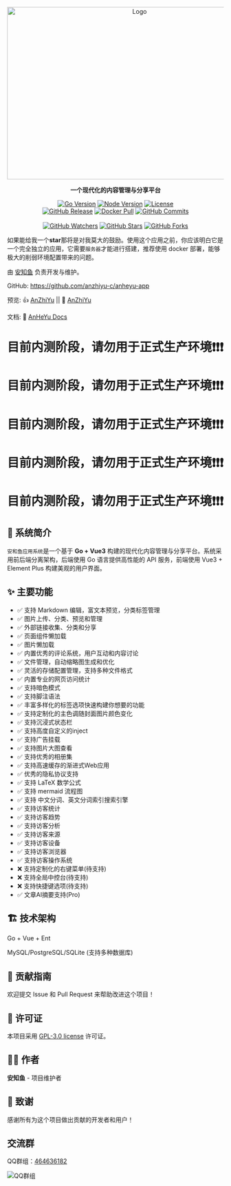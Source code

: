 <p align="center">
  <a href="https://github.com/anzhiyu-c/anheyu-app" target="_blank" title="访问项目仓库">
    <img src="https://upload-bbs.miyoushe.com/upload/2025/08/27/125766904/445bc304fe1a5edf8c0250beac0731b5_953439680145318785.png" height="400" width="600" alt="Logo" />
  </a>
</p>

<p align="center"><strong>一个现代化的内容管理与分享平台</strong></p>

<p align="center">
  <a title="Go Version" target="_blank" href="https://go.dev/"><img alt="Go Version" src="https://img.shields.io/badge/Go-%3E%3D%201.24.4-91DEFA?style=flat"></a>
  <a title="Node.js Version" target="_blank" href="https://nodejs.org/"><img alt="Node Version" src="https://img.shields.io/badge/Node-%3E%3D%2020.19.4-yellowgreen?style=flat"></a>
  <a title="License" target="_blank" href="https://github.com/anzhiyu-c/anheyu-app/blob/main/LICENSE"><img alt="License" src="https://img.shields.io/github/license/anzhiyu-c/anheyu-app.svg?style=flat"></a>
  <br>
  <a title="GitHub Release" target="_blank" href="https://github.com/anzhiyu-c/anheyu-app/releases"><img alt="GitHub Release" src="https://img.shields.io/github/v/release/anzhiyu-c/anheyu-app?style=flat"></a>
  <a title="Docker Pulls" target="_blank" href="https://hub.docker.com/r/anheyu/anheyu-backend"><img alt="Docker Pull" src="https://img.shields.io/docker/pulls/anheyu/anheyu-backend?color=red&label=Docker%20Pull"></a>
  <a title="GitHub Commits" target="_blank" href="https://github.com/anzhiyu-c/anheyu-app/commits/main"><img alt="GitHub Commits" src="https://img.shields.io/github/commit-activity/m/anzhiyu-c/anheyu-app.svg?style=flat&color=brightgreen&label=commits"></a>
  <br><br>
  <a title="GitHub Watchers" target="_blank" href="https://github.com/anzhiyu-c/anheyu-app/watchers"><img alt="GitHub Watchers" src="https://img.shields.io/github/watchers/anzhiyu-c/anheyu-app.svg?label=Watchers&style=social"></a>  
  <a title="GitHub Stars" target="_blank" href="https://github.com/anzhiyu-c/anheyu-app/stargazers"><img alt="GitHub Stars" src="https://img.shields.io/github/stars/anzhiyu-c/anheyu-app.svg?label=Stars&style=social"></a>  
  <a title="GitHub Forks" target="_blank" href="https://github.com/anzhiyu-c/anheyu-app/network/members"><img alt="GitHub Forks" src="https://img.shields.io/github/forks/anzhiyu-c/anheyu-app.svg?label=Forks&style=social"></a>  
</p>


如果能给我一个**star**那将是对我莫大的鼓励。使用这个应用之前，你应该明白它是一个完全独立的应用，它需要`服务器`才能进行搭建，推荐使用 docker 部署，能够极大的削弱环境配置带来的问题。

由 [安知鱼](https://github.com/anzhiyu-c) 负责开发与维护。

GitHub: https://github.com/anzhiyu-c/anheyu-app

预览: 👍 [AnZhiYu](https://anheyu.com/) || 🤞 [AnZhiYu](https://index.anheyu.com/)

文档: 📖 [AnHeYu Docs](https://anheyu.com/posts/Z3MC)

# 目前内测阶段，请勿用于正式生产环境❗️❗️❗️
# 目前内测阶段，请勿用于正式生产环境❗️❗️❗️
# 目前内测阶段，请勿用于正式生产环境❗️❗️❗️
# 目前内测阶段，请勿用于正式生产环境❗️❗️❗️
# 目前内测阶段，请勿用于正式生产环境❗️❗️❗️

## 🌟 系统简介

`安和鱼应用系统`是一个基于 **Go + Vue3** 构建的现代化内容管理与分享平台。系统采用前后端分离架构，后端使用 Go 语言提供高性能的 API 服务，前端使用 Vue3 + Element Plus 构建美观的用户界面。

## ✨ 主要功能

- ✅ 支持 Markdown 编辑，富文本预览，分类标签管理
- ✅ 图片上传、分类、预览和管理
- ✅ 外部链接收集、分类和分享
- ✅ 页面组件懒加载
- ✅ 图片懒加载
- ✅ 内置优秀的评论系统，用户互动和内容讨论
- ✅ 文件管理，自动缩略图生成和优化
- ✅ 灵活的存储配置管理，支持多种文件格式
- ✅ 内置专业的网页访问统计
- ✅ 支持暗色模式
- ✅ 支持脚注语法
- ✅ 丰富多样化的标签选项快速构建你想要的功能
- ✅ 支持定制化的主色调随封面图片颜色变化
- ✅ 支持沉浸式状态栏
- ✅ 支持高度自定义的inject
- ✅ 支持广告挂载
- ✅ 支持图片大图查看
- ✅ 支持优秀的相册集
- ✅ 支持高速缓存的渐进式Web应用
- ✅ 优秀的隐私协议支持
- ✅ 支持 LaTeX 数学公式
- ✅ 支持 mermaid 流程图
- ✅ 支持 中文分词、英文分词索引搜索引擎
- ✅ 支持访客统计
- ✅ 支持访客趋势
- ✅ 支持访客分析
- ✅ 支持访客来源
- ✅ 支持访客设备
- ✅ 支持访客浏览器
- ✅ 支持访客操作系统
- ❌ 支持定制化的右键菜单(待支持)
- ❌ 支持全局中控台(待支持)
- ❌ 支持快捷键选项(待支持)
- ✅ 文章AI摘要支持(Pro)

## 🏗️ 技术架构
Go + Vue + Ent

MySQL/PostgreSQL/SQLite (支持多种数据库)

## 🤝 贡献指南

欢迎提交 Issue 和 Pull Request 来帮助改进这个项目！

## 📄 许可证

本项目采用 [GPL-3.0 license](https://github.com/anzhiyu-c/anheyu-app?tab=GPL-3.0-1-ov-file#readme) 许可证。

## 👨‍💻 作者

**安知鱼** - 项目维护者

## 🙏 致谢

感谢所有为这个项目做出贡献的开发者和用户！

## 交流群

QQ群组：[464636182](https://jq.qq.com/?_wv=1027&k=v7NK7ELr)

![QQ群组](https://upload-bbs.miyoushe.com/upload/2025/07/09/125766904/1e8ea817c197fb98e4dbd9ed2500d923_6382092418395407285.webp)
